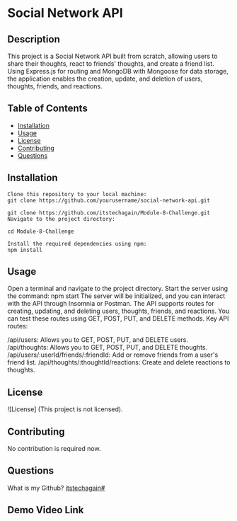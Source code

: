 # Social Network API

## Description

This project is a Social Network API built from scratch, allowing users to share their thoughts, react to friends' thoughts, and create a friend list. Using Express.js for routing and MongoDB with Mongoose for data storage, the application enables the creation, update, and deletion of users, thoughts, friends, and reactions.

## Table of Contents
- [Installation](#installation)
- [Usage](#usage)
- [License](#license)
- [Contributing](#contributing)
- [Questions](#questions)

## Installation
```
Clone this repository to your local machine:
git clone https://github.com/yourusername/social-network-api.git

git clone https://github.com/itstechagain/Module-8-Challenge.git
Navigate to the project directory:

cd Module-8-Challenge

Install the required dependencies using npm:
npm install
```

## Usage

Open a terminal and navigate to the project directory.
Start the server using the command: npm start
The server will be initialized, and you can interact with the API through Insomnia or Postman.
The API supports routes for creating, updating, and deleting users, thoughts, friends, and reactions. You can test these routes using GET, POST, PUT, and DELETE methods.
Key API routes:

/api/users: Allows you to GET, POST, PUT, and DELETE users.
/api/thoughts: Allows you to GET, POST, PUT, and DELETE thoughts.
/api/users/:userId/friends/:friendId: Add or remove friends from a user's friend list.
/api/thoughts/:thoughtId/reactions: Create and delete reactions to thoughts.

## License
![License] (This project is not licensed).

## Contributing
No contribution is required now.

## Questions
What is my Github? [itstechagain#](https://github.com/itstechagain)

## Demo Video Link




